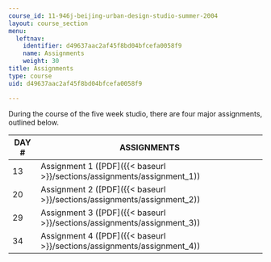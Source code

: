 ```yaml
---
course_id: 11-946j-beijing-urban-design-studio-summer-2004
layout: course_section
menu:
  leftnav:
    identifier: d49637aac2af45f8bd04bfcefa0058f9
    name: Assignments
    weight: 30
title: Assignments
type: course
uid: d49637aac2af45f8bd04bfcefa0058f9

---
```


During the course of the five week studio, there are four major assignments, outlined below.

| DAY # | ASSIGNMENTS |
| --- | --- |
| 13 | Assignment 1 ([PDF]({{< baseurl >}}/sections/assignments/assignment_1)) |
| 20 | Assignment 2 ([PDF]({{< baseurl >}}/sections/assignments/assignment_2)) |
| 29 | Assignment 3 ([PDF]({{< baseurl >}}/sections/assignments/assignment_3)) |
| 34 | Assignment 4 ([PDF]({{< baseurl >}}/sections/assignments/assignment_4))